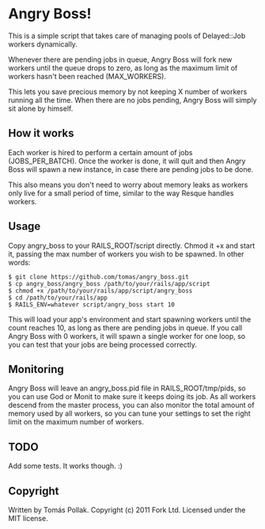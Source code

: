 Angry Boss!
======

This is a simple script that takes care of managing pools of Delayed::Job workers dynamically.

Whenever there are pending jobs in queue, Angry Boss will fork new workers until the queue drops to zero, as long as the maximum limit of workers hasn't been reached (MAX_WORKERS).

This lets you save precious memory by not keeping X number of workers running all the time. When there are no jobs pending, Angry Boss will simply sit alone by himself.

How it works
--

Each worker is hired to perform a certain amount of jobs (JOBS_PER_BATCH). Once the worker is done, it will quit and then Angry Boss will spawn a new instance, in case there are pending jobs to be done.

This also means you don't need to worry about memory leaks as workers only live for a small period of time, similar to the way Resque handles workers.

Usage
--

Copy angry_boss to your RAILS_ROOT/script directly. Chmod it +x and start it, passing the max number of workers you wish to be spawned. In other words:

    $ git clone https://github.com/tomas/angry_boss.git
    $ cp angry_boss/angry_boss /path/to/your/rails/app/script
    $ chmod +x /path/to/your/rails/app/script/angry_boss
    $ cd /path/to/your/rails/app
    $ RAILS_ENV=whatever script/angry_boss start 10

This will load your app's environment and start spawning workers until the count reaches 10, as long as there are pending jobs in queue. If you call Angry Boss with 0 workers, it will spawn a single worker for one loop, so you can test that your jobs are being processed correctly.

Monitoring
--

Angry Boss will leave an angry_boss.pid file in RAILS_ROOT/tmp/pids, so you can use God or Monit to make sure it keeps doing its job. As all workers descend from the master process, you can also monitor the total amount of memory used by all workers, so you can tune your settings to set the right limit on the maximum number of workers.

TODO
--

Add some tests. It works though. :)

Copyright
--

Written by Tomás Pollak.
Copyright (c) 2011 Fork Ltd. Licensed under the MIT license.
